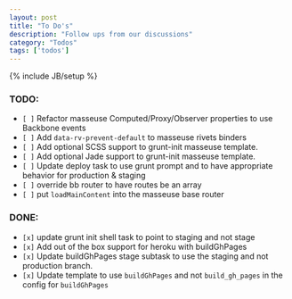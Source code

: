 ```yaml
---
layout: post
title: "To Do's"
description: "Follow ups from our discussions"
category: "Todos"
tags: ['todos']
---
```

{% include JB/setup %}

### TODO:
* `[ ]` Refactor masseuse Computed/Proxy/Observer properties to use Backbone events
* `[ ]` Add `data-rv-prevent-default` to masseuse rivets binders
* `[ ]` Add optional SCSS support to grunt-init masseuse template.
* `[ ]` Add optional Jade support to grunt-init masseuse template.
* `[ ]` Update deploy task to use grunt prompt and to have appropriate behavior for production & staging
* `[ ]` override bb router to have routes be an array
* `[ ]` put `loadMainContent` into the masseuse base router

### DONE:
* `[x]` update grunt init shell task to point to staging and not stage
* `[x]` Add out of the box support for heroku with buildGhPages
* `[x]` Update buildGhPages stage subtask to use the staging and not production branch.
* `[x]` Update template to use `buildGhPages` and not `build_gh_pages` in the config for `buildGhPages`

